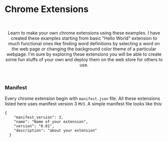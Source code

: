 # Chrome Extensions

<br>

<p align="center">Learn to make your own chrome extensions using these examples. I have created these examples starting from basic "Hello World" extension to much functional ones like finding word definitions by selecting a word on the web page or changing the background color theme of a particular webpage. I'm sure by exploring these extensions you will be able to create some fun stuffs of your own and deploy them on the web store for others to use.</p>
  
<br>

### Manifest

Every chrome extension begin with `manifest.json` file. All these extensions listed here uses manifest version 3 `MV3`. A simple manifest file looks like this:

```
{
    "manifest_version": 3,
    "name": "Name of your extension",
    "version": "0.01",
    "description": "about your extension"
  }

```

<br>
